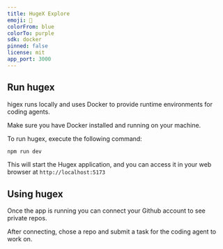 ```yaml
---
title: HugeX Explore
emoji: 🚀
colorFrom: blue
colorTo: purple
sdk: docker
pinned: false
license: mit
app_port: 3000
---
```



## Run hugex 

higex runs locally and uses Docker to provide runtime environments for coding agents.

Make sure you have Docker installed and running on your machine.

To run hugex, execute the following command:

```bash
npm run dev
```

This will start the Hugex application, and you can access it in your web browser at `http://localhost:5173`


## Using hugex

Once the app is running you can connect your Github account to see private repos.

After connecting, chose a repo and submit a task for the coding agent to work on.